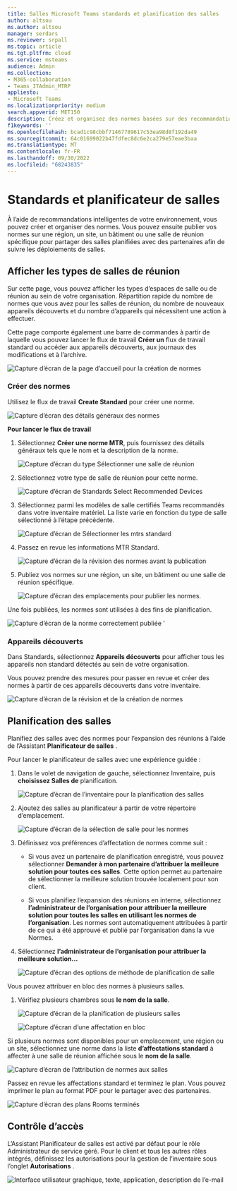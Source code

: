 ```yaml
---
title: Salles Microsoft Teams standards et planification des salles
author: altsou
ms.author: altsou
manager: serdars
ms.reviewer: srpall
ms.topic: article
ms.tgt.pltfrm: cloud
ms.service: msteams
audience: Admin
ms.collection:
- M365-collaboration
- Teams_ITAdmin_MTRP
appliesto:
- Microsoft Teams
ms.localizationpriority: medium
search.appverid: MET150
description: Créez et organisez des normes basées sur des recommandations intelligentes de votre environnement.
f1keywords: ''
ms.openlocfilehash: bcad1c98cbbf71467789617c53ea98d8f192da49
ms.sourcegitcommit: 64c01699022b47fdfec8dc6e2ca279e57eae3baa
ms.translationtype: MT
ms.contentlocale: fr-FR
ms.lasthandoff: 09/30/2022
ms.locfileid: "68243835"
---
```

# <a name="standards-and-room-planner"></a>Standards et planificateur de salles

À l’aide de recommandations intelligentes de votre environnement, vous pouvez créer et organiser des normes. Vous pouvez ensuite publier vos normes sur une région, un site, un bâtiment ou une salle de réunion spécifique pour partager des salles planifiées avec des partenaires afin de suivre les déploiements de salles.

## <a name="view-meeting-room-types"></a>Afficher les types de salles de réunion

Sur cette page, vous pouvez afficher les types d’espaces de salle ou de réunion au sein de votre organisation. Répartition rapide du nombre de normes que vous avez pour les salles de réunion, du nombre de nouveaux appareils découverts et du nombre d’appareils qui nécessitent une action à effectuer.

Cette page comporte également une barre de commandes à partir de laquelle vous pouvez lancer le flux de travail  **Créer un** flux de travail standard ou accéder aux appareils découverts, aux journaux des modifications et à l’archive.

![Capture d’écran de la page d’accueil pour la création de normes](../media/standards-and-room-planner-001.png)
### <a name="create-standards"></a>Créer des normes

Utilisez le flux de travail **Create Standard** pour créer une norme.

![Capture d’écran des détails généraux des normes](../media/standards-and-room-planner-001.png)

**Pour lancer le flux de travail**

1. Sélectionnez **Créer une norme MTR**, puis fournissez des détails généraux tels que le nom et la description de la norme.

   ![Capture d’écran du type Sélectionner une salle de réunion](../media/standards-and-room-planner-002.png)

1. Sélectionnez votre type de salle de réunion pour cette norme.

   ![Capture d’écran de Standards Select Recommended Devices](../media/standards-and-room-planner-003.png)

1. Sélectionnez parmi les modèles de salle certifiés Teams recommandés dans votre inventaire matériel. La liste varie en fonction du type de salle sélectionné à l’étape précédente.

   ![Capture d’écran de Sélectionner les mtrs standard](../media/standards-and-room-planner-004.png)


1. Passez en revue les informations MTR Standard.

   ![Capture d’écran de la révision des normes avant la publication](../media/standards-and-room-planner-005.png)

1. Publiez vos normes sur une région, un site, un bâtiment ou une salle de réunion spécifique.

   ![Capture d’écran des emplacements pour publier les normes.](../media/standards-and-room-planner-006.png)

Une fois publiées, les normes sont utilisées à des fins de planification.

![Capture d’écran de la norme correctement publiée '](../media/standards-and-room-planner-008.png)
### <a name="discovered-devices"></a>Appareils découverts

Dans Standards, sélectionnez **Appareils découverts** pour afficher tous les appareils non standard détectés au sein de votre organisation.


Vous pouvez prendre des mesures pour passer en revue et créer des normes à partir de ces appareils découverts dans votre inventaire.

![Capture d’écran de la révision et de la création de normes](../media/standards-and-room-planner-009.png)

## <a name="room-planning"></a>Planification des salles

Planifiez des salles avec des normes pour l’expansion des réunions à l’aide de l’Assistant **Planificateur de salles** .

Pour lancer le planificateur de salles avec une expérience guidée :

1. Dans le volet de navigation de gauche, sélectionnez Inventaire, puis **choisissez Salles de** planification.

   ![Capture d’écran de l’inventaire pour la planification des salles](../media/standards-and-room-planner-010.png)

1. Ajoutez des salles au planificateur à partir de votre répertoire d’emplacement.

   ![Capture d’écran de la sélection de salle pour les normes](../media/standards-and-room-planner-011.png)

1. Définissez vos préférences d’affectation de normes comme suit :

   - Si vous avez un partenaire de planification enregistré, vous pouvez sélectionner **Demander à mon partenaire d’attribuer la meilleure solution pour toutes ces salles**. Cette option permet au partenaire de sélectionner la meilleure solution trouvée localement pour son client.

   - Si vous planifiez l’expansion des réunions en interne, sélectionnez **l’administrateur de l’organisation pour attribuer la meilleure solution pour toutes les salles en utilisant les normes de l’organisation**. Les normes sont automatiquement attribuées à partir de ce qui a été approuvé et publié par l’organisation dans la vue Normes.

1. Sélectionnez **l’administrateur de l’organisation pour attribuer la meilleure solution...**

   ![Capture d’écran des options de méthode de planification de salle](../media/standards-and-room-planner-012.png)

Vous pouvez attribuer en bloc des normes à plusieurs salles.

1. Vérifiez plusieurs chambres sous **le nom de la salle**.

   ![Capture d’écran de la planification de plusieurs salles](../media/standards-and-room-planner-013.png)

   ![Capture d’écran d’une affectation en bloc](../media/standards-and-room-planner-014.png)

Si plusieurs normes sont disponibles pour un emplacement, une région ou un site, sélectionnez une norme dans la liste **d’affectations standard** à affecter à une salle de réunion affichée sous le **nom de la salle**.

![Capture d’écran de l’attribution de normes aux salles](../media/standards-and-room-planner-015.png)

Passez en revue les affectations standard et terminez le plan. Vous pouvez imprimer le plan au format PDF pour le partager avec des partenaires.

![Capture d’écran des plans Rooms terminés](../media/standards-and-room-planner-016.png)

## <a name="access-control"></a>Contrôle d’accès

L’Assistant Planificateur de salles est activé par défaut pour le rôle Administrateur de service géré. Pour le client et tous les autres rôles intégrés, définissez les autorisations pour la gestion de l’inventaire sous l’onglet **Autorisations** .

![Interface utilisateur graphique, texte, application, description de l’e-mail](../media/standards-and-room-planner-017.png)
